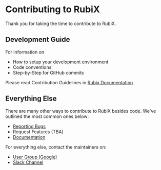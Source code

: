 # Contributing to RubiX

Thank you for taking the time to contribute to RubiX.

## Development Guide

For information on 

* How to setup your development environment
* Code conventions
* Step-by-Step for GitHub commits

Please read Contribution Guidelines in 
[Rubix Documentation](http://rubix.readthedocs.io/en/latest/contrib/index.html)

## Everything Else

There are many other ways to contribute to RubiX besides code. We've outlined
the most common ones below:

* [Reporting Bugs](http://rubix.readthedocs.io/en/latest/contrib/issues.html)
* Request Features (TBA)
* [Documentation](http://rubix.readthedocs.io/en/latest/contrib/doc.html)

For everything else, contact the maintainers on:
* [User Group (Google)](https://groups.google.com/forum/#!forum/rubix-users)
* [Slack Channel](https://join.slack.com/t/rubix-cache/signup?x=x-348094509318-348094608182)
